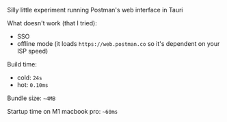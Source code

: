 Silly little experiment running Postman's web interface in Tauri

What doesn't work (that I tried):
- SSO
- offline mode (it loads `https://web.postman.co` so it's dependent on your ISP speed)

Build time:
- cold: `24s`
- hot: `0.10ms`

Bundle size: `~4MB`

Startup time on M1 macbook pro: `~60ms`

